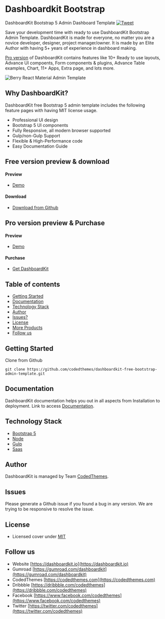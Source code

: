 # Dashboardkit Bootstrap
DashboardKit Bootstrap 5 Admin Dashboard Template [![Tweet](https://img.shields.io/twitter/url/http/shields.io.svg?style=social)](https://twitter.com/intent/tweet?text=Get%20DashboardKit%20Bootstrap%205%20Admin%20Template&url=https://berrydashboard.io&via=codedthemes&hashtags=bootstrap,webdev,developers)

Save your development time with ready to use DashboardKit Bootstrap Admin Template. DashboardKit is made for everyone, no matter you are a novice developer, designer, project manager/owner. It is made by an Elite Author with having 5+ years of experience in dashboard making.

[Pro version](https://dashboardkit.io) of DashboardKit contains features like 10+ Ready to use layouts, Advance UI compoents, Form components & plugins, Advance Table examples, Chart, 11+ Apps, Extra page, and lots more.

![Berry React Material Admin Template](https://dashboardkit.io/adv-banner/git-main.gif)

## Why DashboardKit?

DashboardKit free Bootstrap 5 admin template includes the following feature pages with having MIT license usage.

 * Professional UI design
 * Bootstrap 5 UI components
 * Fully Responsive, all modern browser supported
 * Gulp/non-Gulp Support
 * Flexible & High-Performance code
 * Easy Documentation Guide

## Free version preview & download
#### Preview

 - [Demo](https://dashboardkit.io/free-dashboardkit/index.html)

#### Download

 - [Download from Github](https://github.com/codedthemes/dashboardkit-free-bootstrap-admin-template)
 
## Pro version preview & Purchase
#### Preview

 - [Demo](https://dashboardkit.io)

#### Purchase

 - [Get DashboardKit](https://gumroad.com/l/dashboardkit)

## Table of contents

 * [Getting Started](#getting-started)
 * [Documentation](#documentation)
 * [Technology Stack](#technology-stack)
 * [Author](#author)
 * [Issues?](#issues)
 * [License](#license)
 * [More Products](#more-free-react-material-admin-templates)
 * [Follow us](#follow-us)
 
## Getting Started

Clone from Github 
```
git clone https://github.com/codedthemes/dashboardkit-free-bootstrap-admin-template.git
```

## Documentation

DashboardKit documentation helps you out in all aspects from Installation to deployment. Link to access [Documentation](https://dashboardkit.io/bootstrap/docs/).

## Technology Stack

 - [Bootstrap 5](https://getbootstrap.com/)
 - [Node](https://nodejs.org/)
 - [Gulp](https://gulpjs.com/)
 - [Saas](https://sass-lang.com/)

## Author

DashboardKit is managed by Team [CodedThemes](https://codedthemes.com).

## Issues

Please generate a Github issue if you found a bug in any version. We are trying to be responsive to resolve the issue.

## License

 - Licensed cover under [MIT](https://github.com/codedthemes/dashboardkit-free-bootstrap-admin-template/blob/main/LICENSE)
 
## Follow us
 - Website [https://dashboardkit.io](https://dashboardkit.io)
 - Gumroad [https://gumroad.com/dashboardkit](https://gumroad.com/dashboardkit)
 - CodedThemes [https://codedthemes.com](https://codedthemes.com)
 - Dribbble [https://dribbble.com/codedthemes](https://dribbble.com/codedthemes)
 - Facebook [https://www.facebook.com/codedthemes](https://www.facebook.com/codedthemes)
 - Twitter [https://twitter.com/codedthemes](https://twitter.com/codedthemes)
